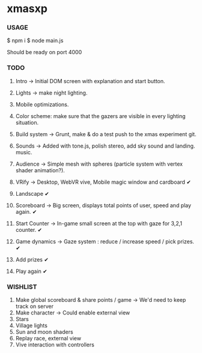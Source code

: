 # xmasxp

### USAGE

$ npm i
$ node main.js

Should be ready on port 4000

### TODO

1. Intro -> Initial DOM screen with explanation and start button.
2. Lights -> make night lighting.
3. Mobile optimizations.
4. Color scheme: make sure that the gazers are visible in every lighting situation.
5. Build system -> Grunt, make & do a test push to the xmas experiment git.
6. Sounds -> Added with tone.js, polish stereo, add sky sound and landing. music.
7. Audience -> Simple mesh with spheres (particle system with vertex shader animation?).

8. VRify -> Desktop, WebVR vive, Mobile magic window and cardboard ✔
9. Landscape ✔
10. Scoreboard -> Big screen, displays total points of user, speed and play again. ✔
11. Start Counter -> In-game small screen at the top with gaze for 3,2,1 counter. ✔
12. Game dynamics -> Gaze system : reduce / increase speed / pick prizes. ✔
13. Add prizes ✔
14. Play again ✔

### WISHLIST

1. Make global scoreboard & share points / game -> We'd need to keep track on server
2. Make character -> Could enable external view
3. Stars
4. Village lights
5. Sun and moon shaders
6. Replay race, external view
7. Vive interaction with controllers